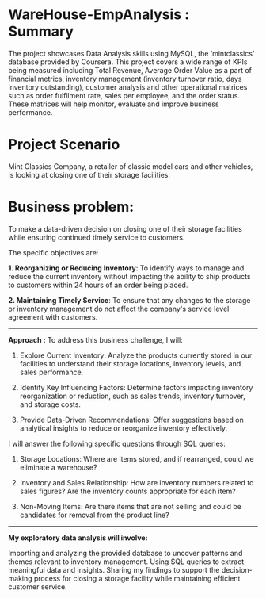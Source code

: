 # WareHouse-EmpAnalysis : Summary

The project showcases Data Analysis skills using MySQL, the ‘mintclassics’ database provided by Coursera. 
This project covers a wide range of KPIs being measured including Total Revenue, Average Order Value as a part of financial metrics, inventory management (inventory turnover ratio, days inventory outstanding), customer analysis and other operational matrices such as order fulfilment rate, sales per employee, and the order status. These matrices will help monitor, evaluate and improve business performance.

# Project Scenario

Mint Classics Company, a retailer of classic model cars and other vehicles, is looking at closing one of their storage facilities.

# Business problem:
To make a data-driven decision on closing one of their storage facilities while ensuring continued timely service to customers. 

The specific objectives are:

**1. Reorganizing or Reducing Inventory**: To identify ways to manage and reduce the current inventory without impacting the ability to ship products to customers within 24 hours of an order being placed.

**2. Maintaining Timely Service**: To ensure that any changes to the storage or inventory management do not affect the company's service level agreement with customers.

-------------------------------------------------------------------------------------------------------------------------------------------
**Approach :**
To address this business challenge, I will:

1. Explore Current Inventory: Analyze the products currently stored in our facilities to understand their storage locations, inventory levels, and sales performance.

2. Identify Key Influencing Factors: Determine factors impacting inventory reorganization or reduction, such as sales trends, inventory turnover, and storage costs.

3. Provide Data-Driven Recommendations: Offer suggestions based on analytical insights to reduce or reorganize inventory effectively.

I will answer the following specific questions through SQL queries:

1. Storage Locations: Where are items stored, and if rearranged, could we eliminate a warehouse?

2. Inventory and Sales Relationship: How are inventory numbers related to sales figures? Are the inventory counts appropriate for each item?

3. Non-Moving Items: Are there items that are not selling and could be candidates for removal from the product line?

-------------------------------------------------------------------------------------------------------------------------------------------

**My exploratory data analysis will involve:**

Importing and analyzing the provided database to uncover patterns and themes relevant to inventory management.
Using SQL queries to extract meaningful data and insights.
Sharing my findings to support the decision-making process for closing a storage facility while maintaining efficient customer service.
